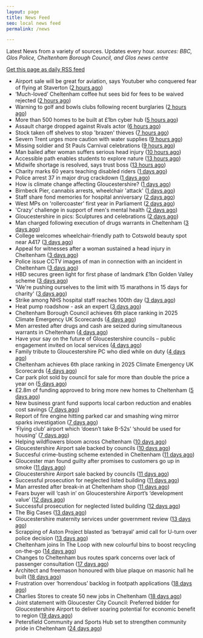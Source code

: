 ```yaml
---
layout: page
title: News Feed
seo: local news feed
permalink: /news

---
```


Latest News from a variety of sources. Updates every hour.
_sources: BBC, Glos Police, Cheltenham Borough Council, and Glos news centre_

[Get this page as daily RSS feed](/daily.rss)

<!-- news_marker starts -->
- Airport sale will be great for aviation, says Youtuber who conquered fear of flying at Staverton ([2 hours ago](https://gloucesternewscentre.co.uk/airport-sale-will-be-great-for-aviation-says-youtuber-who-conquered-fear-of-flying-at-staverton/))
- ‘Much-loved’ Cheltenham coffee hut sees bid for fees to be waived rejected ([2 hours ago](https://gloucesternewscentre.co.uk/much-loved-cheltenham-coffee-hut-sees-bid-for-fees-to-be-waived-rejected/))
- Warning to golf and bowls clubs following recent burglaries ([2 hours ago](https://gloucesternewscentre.co.uk/warning-to-golf-and-bowls-clubs-following-recent-burglaries/))
- More than 500 homes to be built at £1bn cyber hub ([5 hours ago](https://www.bbc.com/news/articles/c873ld4nd8jo))
- Assault charge dropped against Rivals actor ([6 hours ago](https://www.bbc.com/news/articles/cjwny480zl6o))
- Stock taken off shelves to stop 'brazen' thieves ([7 hours ago](https://www.bbc.com/news/articles/cwygdl9zv3eo))
- Severn Trent urges more caution with water supplies ([9 hours ago](https://www.bbc.com/news/articles/cz09nm0mzddo))
- Missing soldier and St Pauls Carnival celebrations ([9 hours ago](https://www.bbc.com/news/articles/cpqn4dwd5w5o))
- Man bailed after woman suffers serious head injury ([10 hours ago](https://www.bbc.com/news/articles/crmvdzr44pgo))
- Accessible path enables students to explore nature ([13 hours ago](https://www.bbc.com/news/articles/cz6g90pdje0o))
- Midwife shortage is resolved, says trust boss ([13 hours ago](https://www.bbc.com/news/articles/cev0z2vzmrjo))
- Charity marks 60 years teaching  disabled riders ([1 days ago](https://www.bbc.com/news/articles/cx2vnrnd1vjo))
- Police arrest 37 in major drug crackdown ([1 days ago](https://www.bbc.com/news/articles/cwygdl7qw2zo))
- How is climate change affecting Gloucestershire? ([1 days ago](https://www.bbc.com/news/articles/cwyg560npnqo))
- Birnbeck Pier, cannabis arrests, wheelchair 'attack' ([1 days ago](https://www.bbc.com/news/articles/cdr363r5n8yo))
- Staff share fond memories for hospital anniversary ([2 days ago](https://www.bbc.com/news/articles/c8xvvw9vep4o))
- West MPs on 'rollercoaster' first year in Parliament ([2 days ago](https://www.bbc.com/news/articles/c056933ej6do))
- 'Crazy' challenge in support of men's mental health ([2 days ago](https://www.bbc.com/news/articles/c873epv7pg8o))
- Gloucestershire in pics: Sculptures and celebrations ([2 days ago](https://www.bbc.com/news/articles/cy0wqwjz59ko))
- Man charged following execution of drugs warrants in Cheltenham ([3 days ago](https://gloucesternewscentre.co.uk/man-charged-following-execution-of-drugs-warrants-in-cheltenham-2/))
- College welcomes wheelchair-friendly path to Cotswold beauty spot near A417 ([3 days ago](https://gloucesternewscentre.co.uk/college-welcomes-wheelchair-friendly-path-to-cotswold-beauty-spot-near-a417/))
- Appeal for witnesses after a woman sustained a head injury in Cheltenham ([3 days ago](https://gloucesternewscentre.co.uk/appeal-for-witnesses-after-a-woman-sustained-a-head-injury-in-cheltenham/))
- Police issue CCTV images of man in connection with an incident in Cheltenham ([3 days ago](https://gloucesternewscentre.co.uk/police-issue-cctv-images-of-man-in-connection-with-an-incident-in-cheltenham/))
- HBD secures green light for first phase of landmark £1bn Golden Valley scheme ([3 days ago](https://www.cheltenham.gov.uk/news/article/3030/hbd_secures_green_light_for_first_phase_of_landmark_1bn_golden_valley_scheme))
- 'We're pushing ourselves to the limit with 15 marathons in 15 days for charity' ([3 days ago](https://www.bbc.com/news/articles/c4g8vz8n4lpo))
- Strike among NHS hospital staff reaches 100th day ([3 days ago](https://www.bbc.com/news/articles/ce8z3rl15e8o))
- Heat pump roadshow - ask an expert ([3 days ago](https://www.cheltenham.gov.uk/news/article/3029/heat_pump_roadshow_-_ask_an_expert))
- Cheltenham Borough Council achieves 6th place ranking in 2025 Climate Emergency UK Scorecards ([4 days ago](https://gloucesternewscentre.co.uk/cheltenham-borough-council-achieves-6th-place-ranking-in-2025-climate-emergency-uk-scorecards/))
- Men arrested after drugs and cash are seized during simultaneous warrants in Cheltenham ([4 days ago](https://gloucesternewscentre.co.uk/men-arrested-after-drugs-and-cash-are-seized-during-simultaneous-warrants-in-cheltenham/))
- Have your say on the future of Gloucestershire councils – public engagement invited on local services ([4 days ago](https://gloucesternewscentre.co.uk/have-your-say-on-the-future-of-gloucestershire-councils-public-engagement-invited-on-local-services/))
- Family tribute to Gloucestershire PC who died while on duty ([4 days ago](https://gloucesternewscentre.co.uk/family-tribute-to-gloucestershire-pc-who-died-while-on-duty/))
- Cheltenham achieves 6th place ranking in 2025 Climate Emergency UK Scorecards ([4 days ago](https://www.cheltenham.gov.uk/news/article/3028/cheltenham_achieves_6th_place_ranking_in_2025_climate_emergency_uk_scorecards))
- Car park plot sold by council for sale for more than double the price a year on ([5 days ago](https://gloucesternewscentre.co.uk/car-park-plot-sold-by-council-for-sale-for-more-than-double-the-price-a-year-on/))
- £2.8m of funding approved to bring more new homes to Cheltenham ([5 days ago](https://www.cheltenham.gov.uk/news/article/3027/28m_of_funding_approved_to_bring_more_new_homes_to_cheltenham))
- New business grant fund supports local carbon reduction and enables cost savings ([7 days ago](https://www.cheltenham.gov.uk/news/article/3026/new_business_grant_fund_supports_local_carbon_reduction_and_enables_cost_savings))
- Report of fire engine hitting parked car and smashing wing mirror sparks investigation ([7 days ago](https://gloucesternewscentre.co.uk/report-of-fire-engine-hitting-parked-car-and-smashing-wing-mirror-sparks-investigation/))
- ‘Flying club’ airport which ‘doesn’t take B-52s’ ‘should be used for housing’ ([7 days ago](https://gloucesternewscentre.co.uk/flying-club-airport-which-doesnt-take-b-52s-should-be-used-for-housing/))
- Helping wildflowers bloom across Cheltenham ([10 days ago](https://www.cheltenham.gov.uk/news/article/3025/helping_wildflowers_bloom_across_cheltenham))
- Gloucestershire Airport sale backed by councils ([10 days ago](https://gloucesternewscentre.co.uk/gloucestershire-airport-sale-backed-by-councils/))
- Succesful crime-busting scheme extended in Cheltenham ([11 days ago](https://gloucesternewscentre.co.uk/succesful-crime-busting-scheme-extended-in-cheltenham/))
- Gloucester man found guilty after promises to customers go up in smoke ([11 days ago](https://gloucesternewscentre.co.uk/gloucester-man-found-guilty-after-promises-to-customers-go-up-in-smoke/))
- Gloucestershire Airport sale backed by councils ([11 days ago](https://www.cheltenham.gov.uk/news/article/3024/gloucestershire_airport_sale_backed_by_councils))
- Successful prosecution for neglected listed building ([11 days ago](https://gloucesternewscentre.co.uk/successful-prosecution-for-neglected-listed-building/))
- Man arrested after break-in at Cheltenham shop ([11 days ago](https://gloucesternewscentre.co.uk/man-arrested-after-break-in-at-cheltenham-shop/))
- Fears buyer will ‘cash in’ on Gloucestershire Airport’s ‘development value’ ([12 days ago](https://gloucesternewscentre.co.uk/fears-buyer-will-cash-in-on-gloucestershire-airports-development-value/))
- Successful prosecution for neglected listed building ([12 days ago](https://www.cheltenham.gov.uk/news/article/3023/successful_prosecution_for_neglected_listed_building))
- The Big Cases ([13 days ago](https://www.bbc.co.uk/iplayer/episode/m001z7w2))
- Gloucestershire maternity services under government review ([13 days ago](https://www.bbc.co.uk/sounds/play/p0ll39jx))
- Scrapping of Aston Project blasted as ‘betrayal’ amid call for U-turn over police decision ([13 days ago](https://gloucesternewscentre.co.uk/scrapping-of-aston-project-blasted-as-betrayal-amid-call-for-u-turn-over-police-decision/))
- Cheltenham joins In The Loop with new colourful bins to boost recycling on-the-go ([14 days ago](https://www.cheltenham.gov.uk/news/article/3022/cheltenham_joins_in_the_loop_with_new_colourful_bins_to_boost_recycling_on-the-go))
- Changes to Cheltenham bus routes spark concerns over lack of passenger consultation ([17 days ago](https://gloucesternewscentre.co.uk/changes-to-cheltenham-bus-routes-spark-concerns-over-lack-of-passenger-consultation/))
- Architect and freemason honoured with blue plaque on masonic hall he built ([18 days ago](https://gloucesternewscentre.co.uk/architect-and-freemason-honoured-with-blue-plaque-on-masonic-hall-he-built/))
- Frustration over ‘horrendous’ backlog in footpath applications ([18 days ago](https://gloucesternewscentre.co.uk/frustration-over-horrendous-backlog-in-footpath-applications/))
- Charlies Stores to create 50 new jobs in Cheltenham ([18 days ago](https://gloucesternewscentre.co.uk/charlies-stores-to-create-50-new-jobs-in-cheltenham/))
- Joint statement with Gloucester City Council: Preferred bidder for Gloucestershire Airport to deliver soaring potential for economic benefit to region ([19 days ago](https://www.cheltenham.gov.uk/news/article/3021/joint_statement_with_gloucester_city_council_preferred_bidder_for_gloucestershire_airport_to_deliver_soaring_potential_for_economic_benefit_to_region))
- Petersfield Community and Sports Hub set to strengthen community pride in Cheltenham ([24 days ago](https://www.cheltenham.gov.uk/news/article/3020/petersfield_community_and_sports_hub_set_to_strengthen_community_pride_in_cheltenham))

<!-- news_marker ends -->
